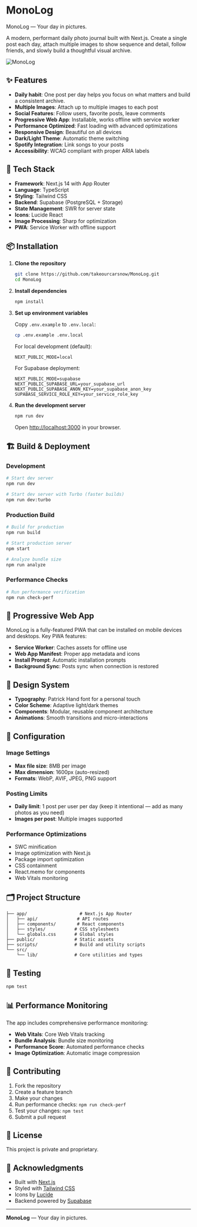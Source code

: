 # MonoLog

MonoLog — Your day in pictures.

A modern, performant daily photo journal built with Next.js. Create a single post each day, attach multiple images to show sequence and detail, follow friends, and slowly build a thoughtful visual archive.

![MonoLog](public/logo.svg)

## ✨ Features

- **Daily habit**: One post per day helps you focus on what matters and build a consistent archive.
- **Multiple Images**: Attach up to multiple images to each post
- **Social Features**: Follow users, favorite posts, leave comments
- **Progressive Web App**: Installable, works offline with service worker
- **Performance Optimized**: Fast loading with advanced optimizations
- **Responsive Design**: Beautiful on all devices
- **Dark/Light Theme**: Automatic theme switching
- **Spotify Integration**: Link songs to your posts
- **Accessibility**: WCAG compliant with proper ARIA labels

## 🚀 Tech Stack

- **Framework**: Next.js 14 with App Router
- **Language**: TypeScript
- **Styling**: Tailwind CSS
- **Backend**: Supabase (PostgreSQL + Storage)
- **State Management**: SWR for server state
- **Icons**: Lucide React
- **Image Processing**: Sharp for optimization
- **PWA**: Service Worker with offline support

## 📦 Installation

1. **Clone the repository**
   ```bash
   git clone https://github.com/takeourcarsnow/MonoLog.git
   cd MonoLog
   ```

2. **Install dependencies**
   ```bash
   npm install
   ```

3. **Set up environment variables**

   Copy `.env.example` to `.env.local`:
   ```bash
   cp .env.example .env.local
   ```

   For local development (default):
   ```env
   NEXT_PUBLIC_MODE=local
   ```

   For Supabase deployment:
   ```env
   NEXT_PUBLIC_MODE=supabase
   NEXT_PUBLIC_SUPABASE_URL=your_supabase_url
   NEXT_PUBLIC_SUPABASE_ANON_KEY=your_supabase_anon_key
   SUPABASE_SERVICE_ROLE_KEY=your_service_role_key
   ```

4. **Run the development server**
   ```bash
   npm run dev
   ```

   Open [http://localhost:3000](http://localhost:3000) in your browser.

## 🏗️ Build & Deployment

### Development
```bash
# Start dev server
npm run dev

# Start dev server with Turbo (faster builds)
npm run dev:turbo
```

### Production Build
```bash
# Build for production
npm run build

# Start production server
npm start

# Analyze bundle size
npm run analyze
```

### Performance Checks
```bash
# Run performance verification
npm run check-perf
```

## 📱 Progressive Web App

MonoLog is a fully-featured PWA that can be installed on mobile devices and desktops. Key PWA features:

- **Service Worker**: Caches assets for offline use
- **Web App Manifest**: Proper app metadata and icons
- **Install Prompt**: Automatic installation prompts
- **Background Sync**: Posts sync when connection is restored

## 🎨 Design System

- **Typography**: Patrick Hand font for a personal touch
- **Color Scheme**: Adaptive light/dark themes
- **Components**: Modular, reusable component architecture
- **Animations**: Smooth transitions and micro-interactions

## 🔧 Configuration

### Image Settings
- **Max file size**: 8MB per image
- **Max dimension**: 1600px (auto-resized)
- **Formats**: WebP, AVIF, JPEG, PNG support

### Posting Limits
- **Daily limit**: 1 post per user per day (keep it intentional — add as many photos as you need)
- **Images per post**: Multiple images supported

### Performance Optimizations
- SWC minification
- Image optimization with Next.js
- Package import optimization
- CSS containment
- React.memo for components
- Web Vitals monitoring

## 🗂️ Project Structure

```
├── app/                    # Next.js App Router
│   ├── api/               # API routes
│   ├── components/        # React components
│   ├── styles/           # CSS stylesheets
│   └── globals.css       # Global styles
├── public/               # Static assets
├── scripts/              # Build and utility scripts
└── src/
    └── lib/              # Core utilities and types
```

## 🧪 Testing

```bash
npm test
```

## 📊 Performance Monitoring

The app includes comprehensive performance monitoring:

- **Web Vitals**: Core Web Vitals tracking
- **Bundle Analysis**: Bundle size monitoring
- **Performance Score**: Automated performance checks
- **Image Optimization**: Automatic image compression

## 🤝 Contributing

1. Fork the repository
2. Create a feature branch
3. Make your changes
4. Run performance checks: `npm run check-perf`
5. Test your changes: `npm test`
6. Submit a pull request

## 📄 License

This project is private and proprietary.

## 🙏 Acknowledgments

- Built with [Next.js](https://nextjs.org/)
- Styled with [Tailwind CSS](https://tailwindcss.com/)
- Icons by [Lucide](https://lucide.dev/)
- Backend powered by [Supabase](https://supabase.com/)

---

**MonoLog** — Your day in pictures.
